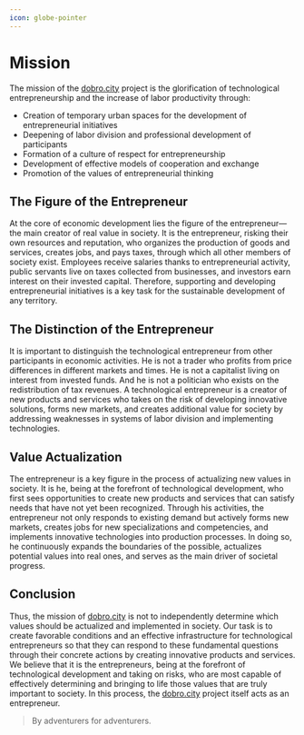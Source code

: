 ```yaml
---
icon: globe-pointer
---
```


# Mission

The mission of the [dobro.city](https://dobro.city) project is the glorification of technological entrepreneurship and the increase of labor productivity through:

- Creation of temporary urban spaces for the development of entrepreneurial initiatives
- Deepening of labor division and professional development of participants
- Formation of a culture of respect for entrepreneurship
- Development of effective models of cooperation and exchange
- Promotion of the values of entrepreneurial thinking

## The Figure of the Entrepreneur

At the core of economic development lies the figure of the entrepreneur—the main creator of real value in society. It is the entrepreneur, risking their own resources and reputation, who organizes the production of goods and services, creates jobs, and pays taxes, through which all other members of society exist. Employees receive salaries thanks to entrepreneurial activity, public servants live on taxes collected from businesses, and investors earn interest on their invested capital. Therefore, supporting and developing entrepreneurial initiatives is a key task for the sustainable development of any territory.

## The Distinction of the Entrepreneur

It is important to distinguish the technological entrepreneur from other participants in economic activities. He is not a trader who profits from price differences in different markets and times. He is not a capitalist living on interest from invested funds. And he is not a politician who exists on the redistribution of tax revenues. A technological entrepreneur is a creator of new products and services who takes on the risk of developing innovative solutions, forms new markets, and creates additional value for society by addressing weaknesses in systems of labor division and implementing technologies.

## Value Actualization

The entrepreneur is a key figure in the process of actualizing new values in society. It is he, being at the forefront of technological development, who first sees opportunities to create new products and services that can satisfy needs that have not yet been recognized. Through his activities, the entrepreneur not only responds to existing demand but actively forms new markets, creates jobs for new specializations and competencies, and implements innovative technologies into production processes. In doing so, he continuously expands the boundaries of the possible, actualizes potential values into real ones, and serves as the main driver of societal progress.

## Conclusion

Thus, the mission of [dobro.city](https://dobro.city) is not to independently determine which values should be actualized and implemented in society. Our task is to create favorable conditions and an effective infrastructure for technological entrepreneurs so that they can respond to these fundamental questions through their concrete actions by creating innovative products and services. We believe that it is the entrepreneurs, being at the forefront of technological development and taking on risks, who are most capable of effectively determining and bringing to life those values that are truly important to society. In this process, the [dobro.city](https://dobro.city) project itself acts as an entrepreneur.

> By adventurers for adventurers.
